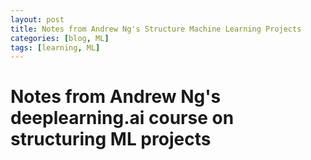 ```yaml
---
layout: post
title: Notes from Andrew Ng's Structure Machine Learning Projects
categories: [blog, ML]
tags: [learning, ML]
---
```


# Notes from Andrew Ng's deeplearning.ai course on structuring ML projects

